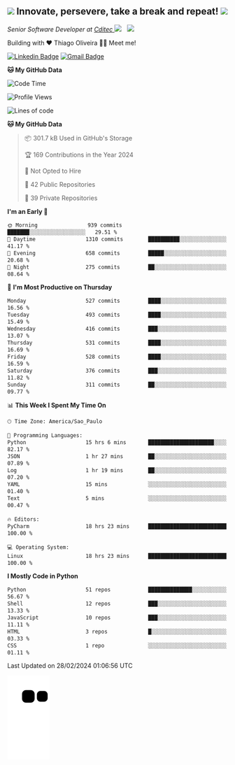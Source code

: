 <h2><img src="https://emojis.slackmojis.com/emojis/images/1531849430/4246/blob-sunglasses.gif?1531849430" width="30"/> Innovate, persevere, take a break and repeat! <img src="https://media.giphy.com/media/12oufCB0MyZ1Go/giphy.gif" width="50"></h2>
<img align='right' src="https://media.giphy.com/media/M9gbBd9nbDrOTu1Mqx/giphy.gif" width="230">
<p><em>Senior Software Developer at <a href="https://www.cditec.com.br/">Cditec
</a><img src="https://media.giphy.com/media/WUlplcMpOCEmTGBtBW/giphy.gif" width="30"> 
</em></p>



Building with ❤️ Thiago Oliveira 👋🏽 Meet me!

[![Linkedin Badge](https://img.shields.io/badge/-Thiago-blue?style=flat-square&logo=Linkedin&logoColor=white&link=https://www.linkedin.com/in/tgmarinho/)](https://www.linkedin.com/in/thiagoceconelo/) 
[![Gmail Badge](https://img.shields.io/badge/-thiceconelo@gmail.com-c14438?style=flat-square&logo=Gmail&logoColor=white&link=mailto:thiceconelo@gmail.com)](mailto:thiceconelo@gmail.com)

</em></p>

<!-- <span style="height ">
![Anurag's GitHub stats](https://github-readme-stats.vercel.app/api?username=arthurspk&show_icons=true&theme=tokyonight)
</span> -->

**🐱 My GitHub Data** 
<!--START_SECTION:waka-->
![Code Time](http://img.shields.io/badge/Code%20Time-1%2C162%20hrs%2011%20mins-blue)

![Profile Views](http://img.shields.io/badge/Profile%20Views-6-blue)

![Lines of code](https://img.shields.io/badge/From%20Hello%20World%20I%27ve%20Written-4.3%20million%20lines%20of%20code-blue)

**🐱 My GitHub Data** 

> 📦 301.7 kB Used in GitHub's Storage 
 > 
> 🏆 169 Contributions in the Year 2024
 > 
> 🚫 Not Opted to Hire
 > 
> 📜 42 Public Repositories 
 > 
> 🔑 39 Private Repositories 
 > 
**I'm an Early 🐤** 

```text
🌞 Morning                939 commits         ███████░░░░░░░░░░░░░░░░░░   29.51 % 
🌆 Daytime                1310 commits        ██████████░░░░░░░░░░░░░░░   41.17 % 
🌃 Evening                658 commits         █████░░░░░░░░░░░░░░░░░░░░   20.68 % 
🌙 Night                  275 commits         ██░░░░░░░░░░░░░░░░░░░░░░░   08.64 % 
```
📅 **I'm Most Productive on Thursday** 

```text
Monday                   527 commits         ████░░░░░░░░░░░░░░░░░░░░░   16.56 % 
Tuesday                  493 commits         ████░░░░░░░░░░░░░░░░░░░░░   15.49 % 
Wednesday                416 commits         ███░░░░░░░░░░░░░░░░░░░░░░   13.07 % 
Thursday                 531 commits         ████░░░░░░░░░░░░░░░░░░░░░   16.69 % 
Friday                   528 commits         ████░░░░░░░░░░░░░░░░░░░░░   16.59 % 
Saturday                 376 commits         ███░░░░░░░░░░░░░░░░░░░░░░   11.82 % 
Sunday                   311 commits         ██░░░░░░░░░░░░░░░░░░░░░░░   09.77 % 
```


📊 **This Week I Spent My Time On** 

```text
🕑︎ Time Zone: America/Sao_Paulo

💬 Programming Languages: 
Python                   15 hrs 6 mins       █████████████████████░░░░   82.17 % 
JSON                     1 hr 27 mins        ██░░░░░░░░░░░░░░░░░░░░░░░   07.89 % 
Log                      1 hr 19 mins        ██░░░░░░░░░░░░░░░░░░░░░░░   07.20 % 
YAML                     15 mins             ░░░░░░░░░░░░░░░░░░░░░░░░░   01.40 % 
Text                     5 mins              ░░░░░░░░░░░░░░░░░░░░░░░░░   00.47 % 

🔥 Editors: 
PyCharm                  18 hrs 23 mins      █████████████████████████   100.00 % 

💻 Operating System: 
Linux                    18 hrs 23 mins      █████████████████████████   100.00 % 
```

**I Mostly Code in Python** 

```text
Python                   51 repos            ██████████████░░░░░░░░░░░   56.67 % 
Shell                    12 repos            ███░░░░░░░░░░░░░░░░░░░░░░   13.33 % 
JavaScript               10 repos            ███░░░░░░░░░░░░░░░░░░░░░░   11.11 % 
HTML                     3 repos             █░░░░░░░░░░░░░░░░░░░░░░░░   03.33 % 
CSS                      1 repo              ░░░░░░░░░░░░░░░░░░░░░░░░░   01.11 % 
```




 Last Updated on 28/02/2024 01:06:56 UTC
<!--END_SECTION:waka-->

![Snake animation](https://github.com/rafaballerini/rafaballerini/blob/output/github-contribution-grid-snake.svg)


<!---
ceconelo/ceconelo is a ✨ special ✨ repository because its `README.md` (this file) appears on your GitHub profile.
You can click the Preview link to take a look at your changes.
--->
